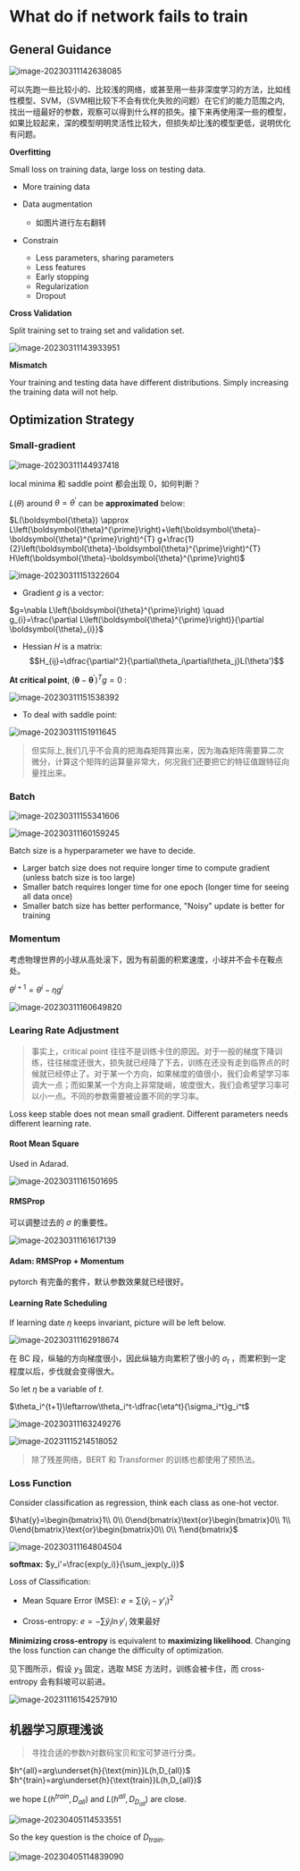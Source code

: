 # What do if network fails to train

## General Guidance

![image-20230311142638085](static/image-20230311142638085.png)

可以先跑一些比较小的、比较浅的网络，或甚至用一些非深度学习的方法，比如线性模型、SVM，（SVM相比较下不会有优化失败的问题）在它们的能力范围之内,找出一组最好的参数，观察可以得到什么样的损失。接下来再使用深一些的模型，如果比较起来，深的模型明明灵活性比较大，但损失却比浅的模型更低，说明优化有问题。 



**Overfitting** 

Small loss on training data, large loss on testing data. 

- More training data
- Data augmentation
    - 如图片进行左右翻转

- Constrain
    - Less parameters, sharing parameters
    - Less features
    - Early stopping
    - Regularization
    - Dropout

**Cross Validation**

Split training set to traing set and validation set. 

![image-20230311143933951](static/image-20230311143933951.png)

**Mismatch**

Your training and testing data have different distributions. Simply increasing the training data will not help.

## Optimization Strategy

### Small-gradient

![image-20230311144937418](static/image-20230311144937418.png)

local minima 和 saddle point 都会出现 0，如何判断？

$L(\theta)$ around $\theta = {\theta}^{\prime}$ can be **approximated** below: 

$L(\boldsymbol{\theta}) \approx L\left(\boldsymbol{\theta}^{\prime}\right)+\left(\boldsymbol{\theta}-\boldsymbol{\theta}^{\prime}\right)^{T} g+\frac{1}{2}\left(\boldsymbol{\theta}-\boldsymbol{\theta}^{\prime}\right)^{T} H\left(\boldsymbol{\theta}-\boldsymbol{\theta}^{\prime}\right)$

![image-20230311151322604](static/image-20230311151322604.png)

- Gradient $g$ is a vector:

$g=\nabla L\left(\boldsymbol{\theta}^{\prime}\right) \quad g_{i}=\frac{\partial L\left(\boldsymbol{\theta}^{\prime}\right)}{\partial \boldsymbol{\theta}_{i}}$

- Hessian 𝐻 is a matrix:
  $$H_{ij}=\dfrac{\partial^2}{\partial\theta_i\partial\theta_j}L(\theta')$$

**At critical point**, $\left(\boldsymbol{\theta}-\boldsymbol{\theta}^{\prime}\right)^{T} g = 0$ :

![image-20230311151538392](static/image-20230311151538392.png)

- To deal with saddle point:

![image-20230311151911645](static/image-20230311151911645.png)

> 但实际上,我们几乎不会真的把海森矩阵算出来，因为海森矩阵需要算二次微分，计算这个矩阵的运算量非常大，何况我们还要把它的特征值跟特征向量找出来。

### Batch

![image-20230311155341606](static/image-20230311155341606.png)

![image-20230311160159245](static/image-20230311160159245.png)

Batch size is a hyperparameter we have to decide.

- Larger batch size does not require longer time to compute gradient (unless batch size is too large)
- Smaller batch requires longer time for one epoch (longer time for seeing all data once)
- Smaller batch size has better performance, "Noisy" update is better for training

### Momentum

考虑物理世界的小球从高处滚下，因为有前面的积累速度，小球并不会卡在鞍点处。

$\theta^{i+1} = \theta^{i}-\eta g^{i}$

![image-20230311160649820](static/image-20230311160649820.png)

### Learing Rate Adjustment

> 事实上，critical point 往往不是训练卡住的原因。对于一般的梯度下降训练，往往梯度还很大，损失就已经降了下去，训练在还没有走到临界点的时候就已经停止了。对于某一个方向，如果梯度的值很小，我们会希望学习率调大一点；而如果某一个方向上非常陡峭，坡度很大，我们会希望学习率可以小一点。不同的参数需要被设置不同的学习率。

Loss keep stable does not mean small gradient. Different parameters needs different learning rate.

#### Root Mean Square

Used in Adarad.

![image-20230311161501695](static/image-20230311161501695.png)



#### RMSProp

可以调整过去的 $\sigma$ 的重要性。

![image-20230311161617139](static/image-20230311161617139.png)



#### **Adam**: RMSProp + Momentum

pytorch 有完备的套件，默认参数效果就已经很好。

#### Learning Rate Scheduling

If learning date $\eta$ keeps invariant, picture will be left below. 

![image-20230311162918674](static/image-20230311162918674.png)

在 BC 段，纵轴的方向梯度很小，因此纵轴方向累积了很小的 $σ_t$ ，而累积到一定程度以后，步伐就会变得很大。

So let $\eta$ be a variable of $t$.

$\theta_i^{t+1}\leftarrow\theta_i^t-\dfrac{\eta^t}{\sigma_i^t}g_i^t$

![image-20230311163249276](static/image-20230311163249276.png)

![image-20231115214518052](static/image-20231115214518052.png)

> 除了残差网络，BERT 和 Transformer 的训练也都使用了预热法。

### Loss Function

Consider classification as regression, think each class as one-hot vector. 

$\hat{y}=\begin{bmatrix}1\\ 0\\ 0\end{bmatrix}\text{or}\begin{bmatrix}0\\ 1\\ 0\end{bmatrix}\text{or}\begin{bmatrix}0\\ 0\\ 1\end{bmatrix}$

![image-20230311164804504](static/image-20230311164804504.png)

**softmax:** $y_i'=\frac{exp(y_i)}{\sum_jexp(y_i)}$

Loss of Classification:

- Mean Square Error (MSE): $e=\sum(\hat y_i-y'_i)^2$

- Cross-entropy: $e=-\sum\hat y_i\ln y'_i$  效果最好 

**Minimizing cross-entropy** is equivalent to **maximizing likelihood**. Changing the loss function can change the difficulty of optimization.

见下图所示，假设 $y_3$ 固定，选取 MSE 方法时，训练会被卡住，而 cross-entropy 会有斜坡可以前进。

![image-20231116154257910](static/image-20231116154257910.png)













## 机器学习原理浅谈

> 寻找合适的参数$h$对数码宝贝和宝可梦进行分类。

$h^{all}=arg\underset{h}{\text{min}}L(h,D_{all})$
$h^{train}=arg\underset{h}{\text{train}}L(h,D_{all})$

we hope $L(h^{train},D_{all})$ and $L(h^{all},D_{D_{all}})$ are close.

![image-20230405114533551](static/image-20230405114533551.png)

So the key question is the choice of $D_{train}$.

![image-20230405114839090](static/image-20230405114839090.png)

